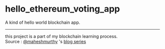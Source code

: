 # hello_ethereum_voting_app
A kind of hello world blockchain app.

___

this project is a part of my blockchain learning process.<br>
Source : [@maheshmurthy](https://github.com/maheshmurthy) 's [blog series](https://medium.com/@mvmurthy/full-stack-hello-world-voting-ethereum-dapp-tutorial-part-1-40d2d0d807c2)

